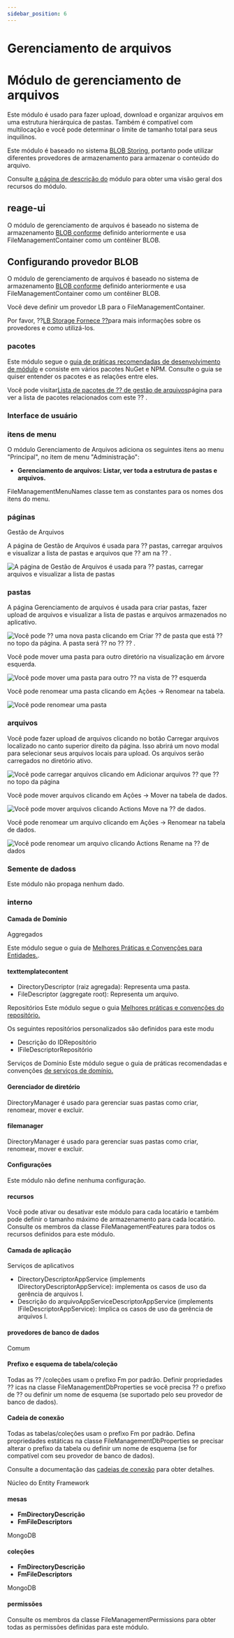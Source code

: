 ```yaml
---
sidebar_position: 6
---
```


# Gerenciamento de arquivos

# Módulo de gerenciamento de arquivos
Este módulo é usado para fazer upload, download e organizar arquivos em uma estrutura hierárquica de pastas. Também é compatível com multilocação e você pode determinar o limite de tamanho total para seus inquilinos.

Este módulo é baseado no sistema [BLOB Storing](https://docs.abp.io/en/abp/latest/Blob-Storing ""), portanto pode utilizar diferentes provedores de armazenamento para armazenar o conteúdo do arquivo.

Consulte [a página de descrição do](https://commercial.abp.io/modules/Volo.FileManagement "") módulo para obter uma visão geral dos recursos do módulo.

## reage-ui
O módulo de gerenciamento de arquivos é baseado no sistema de armazenamento [BLOB conforme](https://docs.abp.io/en/abp/latest/Blob-Storing "") definido anteriormente e usa FileManagementContainer como um contêiner BLOB.
## Configurando provedor BLOB
O módulo de gerenciamento de arquivos é baseado no sistema de armazenamento [BLOB conforme](https://docs.abp.io/en/abp/latest/Blob-Storing "") definido anteriormente e usa FileManagementContainer como um contêiner BLOB.

Você deve definir um provedor LB para o FileManagementContainer.


Por favor, ⁇[LB Storage Fornece ⁇](https://docs.abp.io/en/abp/latest/Blob-Storing#blob-storage-providers "")para mais informações sobre os provedores e como utilizá-los.
### pacotes

Este módulo segue o [guia de práticas recomendadas de desenvolvimento de módulo](https://docs.abp.io/en/abp/latest/Best-Practices/Index "") e consiste em vários pacotes NuGet e NPM. Consulte o guia se quiser entender os pacotes e as relações entre eles.

Você pode visitar[Lista de pacotes de ⁇  de gestão de arquivos](https://abp.io/packages?moduleName=Volo.FileManagement "")página para ver a lista de pacotes relacionados com este ⁇ .
### Interface de usuário
### itens de menu
O módulo Gerenciamento de Arquivos adiciona os seguintes itens ao menu "Principal", no item de menu "Administração":

- **Gerenciamento de arquivos: Listar, ver toda a estrutura de pastas e arquivos.**

FileManagementMenuNames classe tem as constantes para os nomes dos itens do menu.
### páginas
Gestão de Arquivos

A página de Gestão de Arquivos é usada para ⁇  pastas, carregar arquivos e visualizar a lista de pastas e arquivos que ⁇ am na ⁇ .

![A página de Gestão de Arquivos é usada para ⁇  pastas, carregar arquivos e visualizar a lista de pastas](.https://raw.githubusercontent.com/Wai-Technologies/raaghu-docs/development/raaghu/docs/en/images/file-management.png)
### pastas
A página Gerenciamento de arquivos é usada para criar pastas, fazer upload de arquivos e visualizar a lista de pastas e arquivos armazenados no aplicativo.

![Você pode ⁇  uma nova pasta clicando em Criar ⁇  de pasta que está ⁇  no topo da página. A pasta será ⁇  no ⁇  ⁇ .](https://raw.githubusercontent.com/Wai-Technologies/raaghu-docs/development/raaghu/docs/en/images/file-management-new.png)

Você pode mover uma pasta para outro diretório na visualização em árvore esquerda.

![Você pode mover uma pasta para outro ⁇  na vista de ⁇  esquerda](https://raw.githubusercontent.com/Wai-Technologies/raaghu-docs/development/raaghu/docs/en/images/file-management-move.png)

Você pode renomear uma pasta clicando em Ações -> Renomear na tabela.

![Você pode renomear uma pasta](https://raw.githubusercontent.com/Wai-Technologies/raaghu-docs/development/raaghu/docs/en/images/file-management-rename.png)
### arquivos
Você pode fazer upload de arquivos clicando no botão Carregar arquivos localizado no canto superior direito da página. Isso abrirá um novo modal para selecionar seus arquivos locais para upload. Os arquivos serão carregados no diretório ativo.

![Você pode carregar arquivos clicando em Adicionar arquivos ⁇  que ⁇  no topo da página](https://raw.githubusercontent.com/Wai-Technologies/raaghu-docs/development/raaghu/docs/en/images/file-management-upload.png)

Você pode mover arquivos clicando em Ações -> Mover na tabela de dados.

![Você pode mover arquivos clicando Actions Move na ⁇  de dados.](https://raw.githubusercontent.com/Wai-Technologies/raaghu-docs/development/raaghu/docs/en/images/file-management-move.png)

Você pode renomear um arquivo clicando em Ações -> Renomear na tabela de dados.

![Você pode renomear um arquivo clicando Actions Rename na ⁇  de dados](https://raw.githubusercontent.com/Wai-Technologies/raaghu-docs/development/raaghu/docs/en/images/file-management-rename-edit.png)
### Semente de dadoss
Este módulo não propaga nenhum dado.
### interno
#### Camada de Domínio
Aggregados

Este módulo segue o guia de [Melhores Práticas e Convenções para Entidades.](https://docs.abp.io/en/abp/latest/Best-Practices/Entities "").
#### texttemplatecontent

- DirectoryDescriptor (raiz agregada): Representa uma pasta.
- FileDescriptor (aggregate root): Representa um arquivo.

Repositórios
Este módulo segue o guia [Melhores práticas e convenções do repositório.](https://docs.abp.io/en/abp/latest/Best-Practices/Repositories "")

Os seguintes repositórios personalizados são definidos para este modu


- Descrição do IDRepositório
- IFileDescriptorRepositório

Serviços de Domínio
Este módulo segue o guia de práticas recomendadas e convenções [de serviços de domínio.](https://docs.abp.io/en/abp/latest/Best-Practices/Domain-Services "")      
#### Gerenciador de diretório
DirectoryManager é usado para gerenciar suas pastas como criar, renomear, mover e excluir.
#### filemanager
DirectoryManager é usado para gerenciar suas pastas como criar, renomear, mover e excluir.
#### Configurações
Este módulo não define nenhuma configuração.
#### recursos
Você pode ativar ou desativar este módulo para cada locatário e também pode definir o tamanho máximo de armazenamento para cada locatário. Consulte os membros da classe FileManagementFeatures para todos os recursos definidos para este módulo.
#### Camada de aplicação
Serviços de aplicativos

- DirectoryDescriptorAppService (implements IDirectoryDescriptorAppService): implementa os casos de uso da gerência de arquivos I.
- Descrição do arquivoAppServiceDescriptorAppService (implements IFileDescriptorAppService): Implica os casos de uso da gerência de arquivos I.

#### provedores de banco de dados
Comum
#### Prefixo e esquema de tabela/coleção
Todas as ⁇ /coleções usam o prefixo Fm por padrão. Definir propriedades ⁇ icas na classe FileManagementDbProperties se você precisa ⁇  o prefixo de ⁇  ou definir um nome de esquema (se suportado pelo seu provedor de banco de dados).
#### Cadeia de conexão
Todas as tabelas/coleções usam o prefixo Fm por padrão. Defina propriedades estáticas na classe FileManagementDbProperties se precisar alterar o prefixo da tabela ou definir um nome de esquema (se for compatível com seu provedor de banco de dados).

Consulte a documentação das [cadeias de conexão](https://docs.abp.io/en/abp/latest/Connection-Strings "") para obter detalhes.

Núcleo do Entity Framework
#### mesas

- **FmDirectoryDescrição**
- **FmFileDescriptors**

MongoDB
#### coleções

- **FmDirectoryDescrição**
- **FmFileDescriptors**

MongoDB
#### permissões
Consulte os membros da classe FileManagementPermissions para obter todas as permissões definidas para este módulo.
